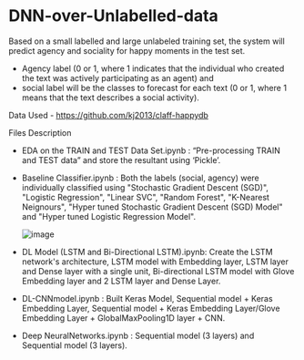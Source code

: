# DNN-over-Unlabelled-data


Based on a small labelled and large unlabeled training set, the system will predict agency and sociality for happy moments in the test set. 
- Agency label (0 or 1, where 1 indicates that the individual who created the text was actively participating as an agent) and 
- social label will be the classes to forecast for each text (0 or 1, where 1 means that the text describes a social activity).

Data Used - https://github.com/kj2013/claff-happydb

Files Description 
- EDA on the TRAIN and TEST Data Set.ipynb : “Pre-processing TRAIN and TEST data” and store the resultant using ‘Pickle’.
- Baseline Classifier.ipynb : Both the labels (social, agency) were individually classified using "Stochastic Gradient Descent (SGD)", "Logistic Regression", "Linear SVC", "Random Forest", "K-Nearest Neignours", "Hyper tuned Stochastic Gradient Descent (SGD) Model" and "Hyper tuned Logistic Regression Model".


     ![image](https://user-images.githubusercontent.com/97570090/172061510-d8e9d7b4-b2e6-4cb6-bb56-ed5a93ea51af.png)


- DL Model (LSTM and Bi-Directional LSTM).ipynb: Create the LSTM network's architecture, LSTM model with Embedding layer, LSTM layer and Dense layer with a single unit, Bi-directional LSTM model with Glove Embedding layer and 2 LSTM layer and Dense Layer.
- DL-CNNmodel.ipynb : Built Keras Model, Sequential model + Keras Embedding Layer, Sequential model + Keras Embedding Layer/Glove Embedding Layer + GlobalMaxPooling1D layer + CNN.
- Deep NeuralNetworks.ipynb : Sequential model (3 layers) and Sequential model (3 layers).
